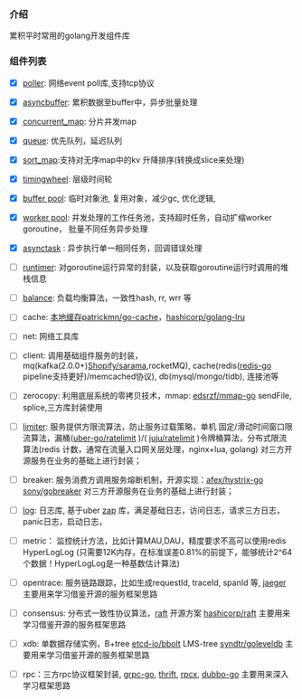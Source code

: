 ### 介绍
累积平时常用的golang开发组件库

### 组件列表

- [x] [poller](https://github.com/weedge/lib/tree/main/poller):  网络event poll库,支持tcp协议

- [x] [asyncbuffer](https://github.com/weedge/lib/tree/main/asyncbuffer): 累积数据至buffer中，异步批量处理

- [x] [concurrent_map](https://github.com/weedge/lib/tree/main/container/concurrent_map):  分片并发map

- [x] [queue](https://github.com/weedge/lib/tree/main/container/queue): 优先队列，延迟队列

- [x] [sort_map](https://github.com/weedge/lib/tree/main/container/sort_map):支持对无序map中的kv 升降排序(转换成slice来处理)

- [x] [timingwheel](https://github.com/weedge/lib/tree/main/timingwheel): 层级时间轮

- [x] [buffer pool](https://github.com/weedge/lib/tree/main/pool/bufferpool): 临时对象池, 复用对象，减少gc, 优化逻辑, 

- [x] [worker pool](https://github.com/weedge/lib/tree/main/pool/workerpool): 并发处理的工作任务池，支持超时任务，自动扩缩worker goroutine， 批量不同任务异步处理

- [x] [asynctask](https://github.com/weedge/lib/tree/main/pool/asynctask) : 异步执行单一相同任务，回调错误处理

- [ ] [runtimer](https://github.com/weedge/lib/tree/main/runtimer): 对goroutine运行异常的封装，以及获取goroutine运行时调用的堆栈信息

- [ ] [balance](https://github.com/weedge/lib/tree/main/balance): 负载均衡算法，一致性hash, rr, wrr 等

- [ ] cache: [本地缓存patrickmn/go-cache](https://github.com/patrickmn/go-cache)，[hashicorp/golang-lru](https://github.com/hashicorp/golang-lru)

- [ ] net: 网络工具库

- [ ] client: 调用基础组件服务的封装，mq(kafka(2.0.0+)[Shopify/sarama](https://github.com/Shopify/sarama),rocketMQ),  cache(redis([redis-go](https://github.com/go-redis/redis) pipeline支持更好)/memcached协议),  db(mysql/mongo/tidb), 连接池等

- [ ] zerocopy: 利用底层系统的零拷贝技术，mmap: [edsrzf/mmap-go](https://github.com/edsrzf/mmap-go) sendFile, splice,三方库封装使用

- [ ] [limiter](https://github.com/weedge/lib/tree/main/limiter): 服务提供方限流算法，防止服务过载策略，单机 固定/滑动时间窗口限流算法，漏桶([uber-go/ratelimit]( https://github.com/uber-go/ratelimit) )/( [juju/ratelimit](https://github.com/juju/ratelimit) )令牌桶算法，分布式限流算法(redis 计数，通常在流量入口网关层处理，nginx+lua, golang) 对三方开源服务在业务的基础上进行封装；

- [ ] breaker: 服务消费方调用服务熔断机制，开源实现：[afex/hystrix-go](http://github.com/afex/hystrix-go)  [sony/gobreaker](github.com/sony/gobreaker)  对三方开源服务在业务的基础上进行封装；

- [ ] [log](https://github.com/weedge/lib/tree/main/log): 日志库, 基于uber [zap](https://github.com/uber-go/zap) 库，满足基础日志，访问日志，请求三方日志，panic日志，启动日志，

- [ ] metric： 监控统计方法，比如计算MAU,DAU，精度要求不高可以使用redis HyperLogLog (只需要12K内存，在标准误差0.81%的前提下，能够统计2^64个数据！HyperLogLog是一种基数估计算法)

- [ ] opentrace: 服务链路跟踪，比如生成requestId, traceId, spanId 等, [jaeger](https://github.com/jaegertracing/jaeger)  主要用来学习借鉴开源的服务框架思路

- [ ] consensus: 分布式一致性协议算法，[raft](https://raft.github.io/)  开源方案 [hashicorp/raft](https://github.com/hashicorp/raft)  主要用来学习借鉴开源的服务框架思路

- [ ] xdb: 单数据存储实例，B+tree [etcd-io/bbolt](https://github.com/etcd-io/bbolt)  LMS-tree  [syndtr/goleveldb](https://github.com/syndtr/goleveldb) 主要用来学习借鉴开源的服务框架思路

- [ ] rpc：三方rpc协议框架封装, [grpc-go](https://github.com/grpc/grpc-go), [thrift](https://github.com/apache/thrift), [rpcx](https://github.com/smallnest/rpcx),  [dubbo-go](https://github.com/apache/dubbo-go) 主要用来深入学习框架思路

  

